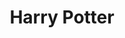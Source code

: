 ﻿---
title: "Harry Potter"
permalink: periodes_888.html
layout: periode
sidebar: periodes
pares:
  - -2:
    title: "Fantasía"

fills:
jocsPrincipals:
jocsEscenaris:
  - title: "Harry Potter Trading Card Game"
    bggId: 3495
    dataInici: 
    dataFi: 

jocsEpoca:
jocsEpocaEscenaris:
---
